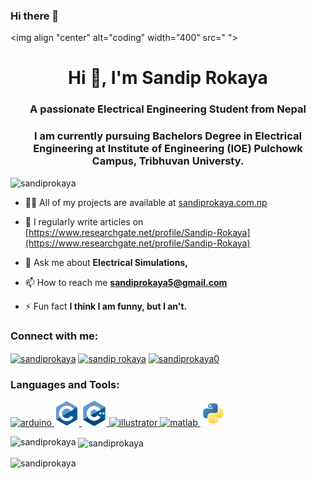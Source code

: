 ### Hi there 👋


<img align "center" alt="coding" width="400"  src="  ">

<h1 align="center">Hi 👋, I'm Sandip Rokaya</h1>
<h3 align="center">A passionate Electrical Engineering Student from Nepal</h3>
  <h3 align="center">I am currently pursuing Bachelors Degree in Electrical Engineering at Institute of Engineering (IOE) Pulchowk Campus, Tribhuvan Universty.</h3>

<p align="left"> <img src="https://komarev.com/ghpvc/?username=sandiprokaya&label=Profile%20views&color=0e75b6&style=flat" alt="sandiprokaya" /> </p>

- 👨‍💻 All of my projects are available at [sandiprokaya.com.np](sandiprokaya.com.np)

- 📝 I regularly write articles on [https://www.researchgate.net/profile/Sandip-Rokaya](https://www.researchgate.net/profile/Sandip-Rokaya)

- 💬 Ask me about **Electrical Simulations,**

- 📫 How to reach me **sandiprokaya5@gmail.com**

- ⚡ Fun fact **I think I am funny, but I an't.**

<h3 align="left">Connect with me:</h3>
<p align="left">
<a href="https://linkedin.com/in/sandiprokaya" target="blank"><img align="center" src="https://raw.githubusercontent.com/rahuldkjain/github-profile-readme-generator/master/src/images/icons/Social/linked-in-alt.svg" alt="sandiprokaya" height="30" width="40" /></a>
<a href="https://fb.com/sandip rokaya" target="blank"><img align="center" src="https://raw.githubusercontent.com/rahuldkjain/github-profile-readme-generator/master/src/images/icons/Social/facebook.svg" alt="sandip rokaya" height="30" width="40" /></a>
<a href="https://instagram.com/sandiprokaya0" target="blank"><img align="center" src="https://raw.githubusercontent.com/rahuldkjain/github-profile-readme-generator/master/src/images/icons/Social/instagram.svg" alt="sandiprokaya0" height="30" width="40" /></a>
</p>

<h3 align="left">Languages and Tools:</h3>
<p align="left"> <a href="https://www.arduino.cc/" target="_blank" rel="noreferrer"> <img src="https://cdn.worldvectorlogo.com/logos/arduino-1.svg" alt="arduino" width="40" height="40"/> </a> <a href="https://www.cprogramming.com/" target="_blank" rel="noreferrer"> <img src="https://raw.githubusercontent.com/devicons/devicon/master/icons/c/c-original.svg" alt="c" width="40" height="40"/> </a> <a href="https://www.w3schools.com/cpp/" target="_blank" rel="noreferrer"> <img src="https://raw.githubusercontent.com/devicons/devicon/master/icons/cplusplus/cplusplus-original.svg" alt="cplusplus" width="40" height="40"/> </a> <a href="https://www.adobe.com/in/products/illustrator.html" target="_blank" rel="noreferrer"> <img src="https://www.vectorlogo.zone/logos/adobe_illustrator/adobe_illustrator-icon.svg" alt="illustrator" width="40" height="40"/> </a> <a href="https://www.mathworks.com/" target="_blank" rel="noreferrer"> <img src="https://upload.wikimedia.org/wikipedia/commons/2/21/Matlab_Logo.png" alt="matlab" width="40" height="40"/> </a> <a href="https://www.python.org" target="_blank" rel="noreferrer"> <img src="https://raw.githubusercontent.com/devicons/devicon/master/icons/python/python-original.svg" alt="python" width="40" height="40"/> </a> </p>

<p><img align="left" src="https://github-readme-stats.vercel.app/api/top-langs?username=sandiprokaya&show_icons=true&locale=en&layout=compact" alt="sandiprokaya" /></p>

<p>&nbsp;<img align="center" src="https://github-readme-stats.vercel.app/api?username=sandiprokaya&show_icons=true&locale=en" alt="sandiprokaya" /></p>

<p><img align="center" src="https://github-readme-streak-stats.herokuapp.com/?user=sandiprokaya&" alt="sandiprokaya" /></p>
